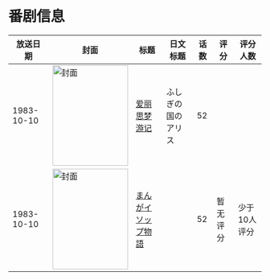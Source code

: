 # 番剧信息

|放送日期|封面|标题|日文标题|话数|评分|评分人数|
|---|---|---|---|---|---|---|
|1983-10-10|<img src="https://lain.bgm.tv/pic/cover/c/fc/7d/195914_oYad7.jpg" alt="封面" style="width:150px;height:200px;object-fit:cover;">|[爱丽思梦游记](https://bangumi.tv/subject/195914)|ふしぎの国のアリス|52|||
|1983-10-10|<img src="https://lain.bgm.tv/pic/cover/c/83/52/213668_MdMyX.jpg" alt="封面" style="width:150px;height:200px;object-fit:cover;">|[まんがイソップ物語](https://bangumi.tv/subject/213668)||52|暂无评分|少于10人评分|
